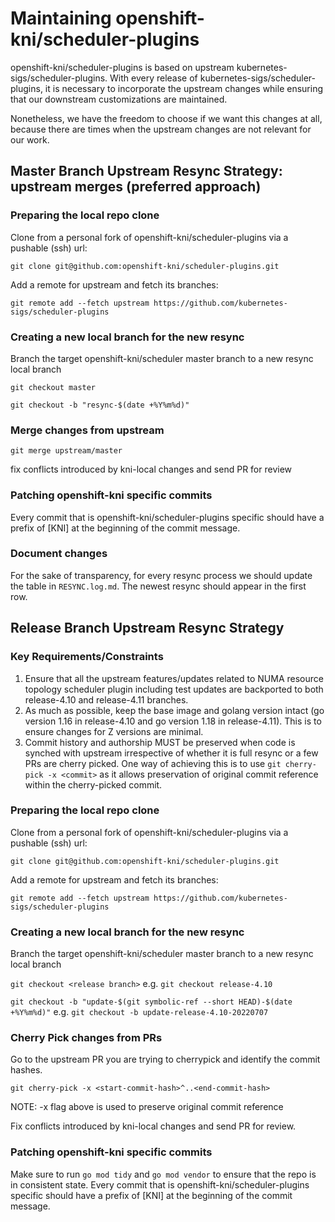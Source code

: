 # Maintaining openshift-kni/scheduler-plugins

openshift-kni/scheduler-plugins is based on upstream kubernetes-sigs/scheduler-plugins.
With every release of kubernetes-sigs/scheduler-plugins, it is necessary to incorporate the upstream changes
while ensuring that our downstream customizations are maintained.

Nonetheless, we have the freedom to choose if we want this changes at all, because there are times when the upstream
changes are not relevant for our work.

## Master Branch Upstream Resync Strategy: upstream merges (preferred approach)
### Preparing the local repo clone
Clone from a personal fork of openshift-kni/scheduler-plugins via a pushable (ssh) url:

`git clone git@github.com:openshift-kni/scheduler-plugins.git`

Add a remote for upstream and fetch its branches:

`git remote add --fetch upstream https://github.com/kubernetes-sigs/scheduler-plugins`

### Creating a new local branch for the new resync

Branch the target openshift-kni/scheduler master branch to a new resync local branch 

`git checkout master`

`git checkout -b "resync-$(date +%Y%m%d)"`

### Merge changes from upstream

`git merge upstream/master`

fix conflicts introduced by kni-local changes and send PR for review

### Patching openshift-kni specific commits

Every commit that is openshift-kni/scheduler-plugins specific should have a prefix of [KNI] 
at the beginning of the commit message.

### Document changes

For the sake of transparency, for every resync process we should update the table in `RESYNC.log.md`. The newest resync should appear in the first row. 

## Release Branch Upstream Resync Strategy

### Key Requirements/Constraints

1. Ensure that all the upstream features/updates related to NUMA resource topology scheduler plugin including test updates are backported to both release-4.10 and release-4.11 branches.
1. As much as possible, keep the base image and golang version intact (go version 1.16 in release-4.10 and go version 1.18 in release-4.11). This is to ensure changes for Z versions are minimal.
1. Commit history and authorship MUST be preserved when code is synched with upstream irrespective of whether it is full resync or a few PRs are cherry picked. One way of achieving this is to use `git cherry-pick -x <commit>` as it allows preservation of original commit reference within the cherry-picked commit.

### Preparing the local repo clone
Clone from a personal fork of openshift-kni/scheduler-plugins via a pushable (ssh) url:

`git clone git@github.com:openshift-kni/scheduler-plugins.git`

Add a remote for upstream and fetch its branches:

`git remote add --fetch upstream https://github.com/kubernetes-sigs/scheduler-plugins`

### Creating a new local branch for the new resync

Branch the target openshift-kni/scheduler master branch to a new resync local branch

`git checkout <release branch>` e.g. `git checkout release-4.10`

`git checkout -b "update-$(git symbolic-ref --short HEAD)-$(date +%Y%m%d)"` e.g. `git checkout -b update-release-4.10-20220707`

### Cherry Pick changes from PRs

Go to the upstream PR you are trying to cherrypick and identify the commit hashes.

`git cherry-pick -x <start-commit-hash>^..<end-commit-hash>`

NOTE: -x flag above is used to preserve original commit reference

Fix conflicts introduced by kni-local changes and send PR for review.

### Patching openshift-kni specific commits

Make sure to run `go mod tidy` and `go mod vendor` to ensure that the repo is in consistent state.
Every commit that is openshift-kni/scheduler-plugins specific should have a prefix of [KNI]
at the beginning of the commit message.
